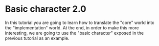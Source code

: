 # Basic character 2.0

In this tutorial you are going to learn how to translate the "core" world into the "implementation" world. At the end, in order to make this more interesting, we are going to use the "basic character" exposed in the previous tutorial as an example.

